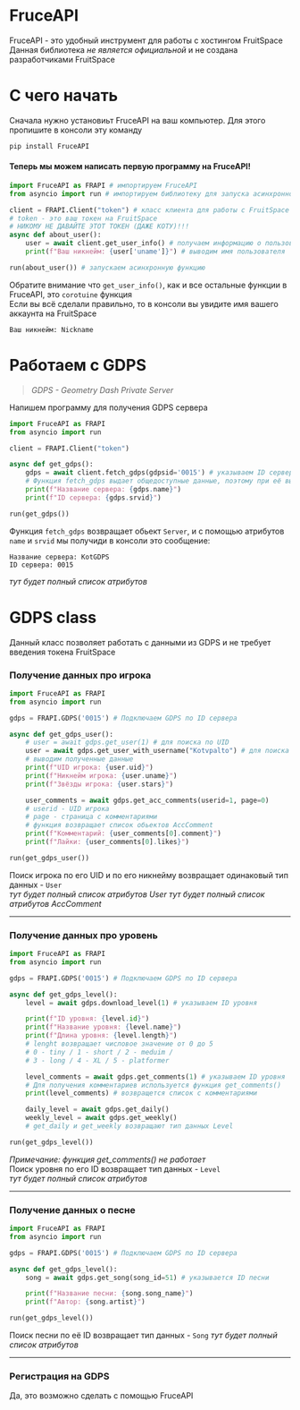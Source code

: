 # FruceAPI
FruceAPI - это удобный инструмент для работы с хостингом FruitSpace  
Данная библиотека *не является официальной* и не создана разработчиками FruitSpace

# С чего начать
Сначала нужно установиьт FruceAPI на ваш компьютер. Для этого пропишите в консоли эту команду
```py
pip install FruceAPI
```
#### Теперь мы можем написать первую программу на FruceAPI!
```py
import FruceAPI as FRAPI # импортируем FruceAPI
from asyncio import run # импортируем библиотеку для запуска асинхронной функции

client = FRAPI.Client("token") # класс клиента для работы с FruitSpace
# token - это ваш токен на FruitSpace
# НИКОМУ НЕ ДАВАЙТЕ ЭТОТ ТОКЕН (ДАЖЕ КОТУ)!!!
async def about_user(): 
    user = await client.get_user_info() # получаем информацию о пользователе
    print(f"Ваш никнейм: {user['uname']}") # выводим имя пользователя

run(about_user()) # запускаем асинхронную функцию
```
Обратите внимание что `get_user_info()`, как и все остальные функции в FruceAPI, это `corotuine` функция  
Если вы всё сделали правильно, то в консоли вы увидите имя вашего аккаунта на FruitSpace
```
Ваш никнейм: Nickname
```

# Работаем с GDPS
> _GDPS - Geometry Dash Private Server_

Напишем программу для получения GDPS сервера
```py
import FruceAPI as FRAPI
from asyncio import run

client = FRAPI.Client("token")

async def get_gdps():
    gdps = await client.fetch_gdps(gdpsid='0015') # указываем ID сервера
    # Функция fetch_gdps выдает общедоступные данные, поэтому при её вызове необязательно писать токен в client
    print(f"Название сервера: {gdps.name}")
    print(f"ID сервера: {gdps.srvid}")

run(get_gdps())
```
Функция `fetch_gdps` возвращает обьект `Server`, и с помощью атрибутов `name` и `srvid` мы получиди в консоли это сообщение:
```
Название сервера: KotGDPS
ID сервера: 0015
```
*тут будет полный список атрибутов*

# GDPS class
Данный класс позволяет работать с данными из GDPS и не требует введения токена FruitSpace  
### Получение данных про игрока
```py
import FruceAPI as FRAPI
from asyncio import run

gdps = FRAPI.GDPS('0015') # Подключаем GDPS по ID сервера

async def get_gdps_user():
    # user = await gdps.get_user(1) # для поиска по UID
    user = await gdps.get_user_with_username("Kotvpalto") # для поиска по никнейму
    # выводим полученные данные
    print(f"UID игрока: {user.uid}")
    print(f"Никнейм игрока: {user.uname}")
    print(f"Звёзды игрока: {user.stars}")

    user_comments = await gdps.get_acc_comments(userid=1, page=0)
    # userid - UID игрока
    # page - страница с комментариями
    # функция возвращает список обьектов AccComment
    print(f"Комментарий: {user_comments[0].comment}")
    print(f"Лайки: {user_comments[0].likes}")

run(get_gdps_user())
```
Поиск игрока по его UID и по его никнейму возвращает одинаковый тип данных - `User`  
*тут будет полный список атрибутов User*
*тут будет полный список атрибутов AccComment*
***
### Получение данных про уровень
```py
import FruceAPI as FRAPI
from asyncio import run

gdps = FRAPI.GDPS('0015') # Подключаем GDPS по ID сервера

async def get_gdps_level():
    level = await gdps.download_level(1) # указываем ID уровня

    print(f"ID уровня: {level.id}")
    print(f"Название уровня: {level.name}")
    print(f"Длина уровня: {level.length}")
    # lenght возвращает числовое значение от 0 до 5
    # 0 - tiny / 1 - short / 2 - meduim /
    # 3 - long / 4 - XL / 5 - platformer

    level_comments = await gdps.get_comments(1) # указываем ID уровня
    # Для получения комментариев используется функция get_comments()
    print(level_comments) # возвращется список с комментариями

    daily_level = await gdps.get_daily()
    weekly_level = await gdps.get_weekly()
    # get_daily и get_weekly возвращают тип данных Level

run(get_gdps_level())
```
*Примечание: функция get_comments() не работает*  
Поиск уровня по его ID возвращает тип данных - `Level`    
*тут будет полный список атрибутов*
***
### Получение данных о песне
```py
import FruceAPI as FRAPI
from asyncio import run

gdps = FRAPI.GDPS('0015') # Подключаем GDPS по ID сервера

async def get_gdps_level():
    song = await gdps.get_song(song_id=51) # указывается ID песни

    print(f"Название песни: {song.song_name}")
    print(f"Автор: {song.artist}")

run(get_gdps_level())
```
Поиск песни по её ID возвращает тип данных - `Song`
*тут будет полный список атрибутов*
***
### Регистрация на GDPS
Да, это возможно сделать с помощью FruceAPI
